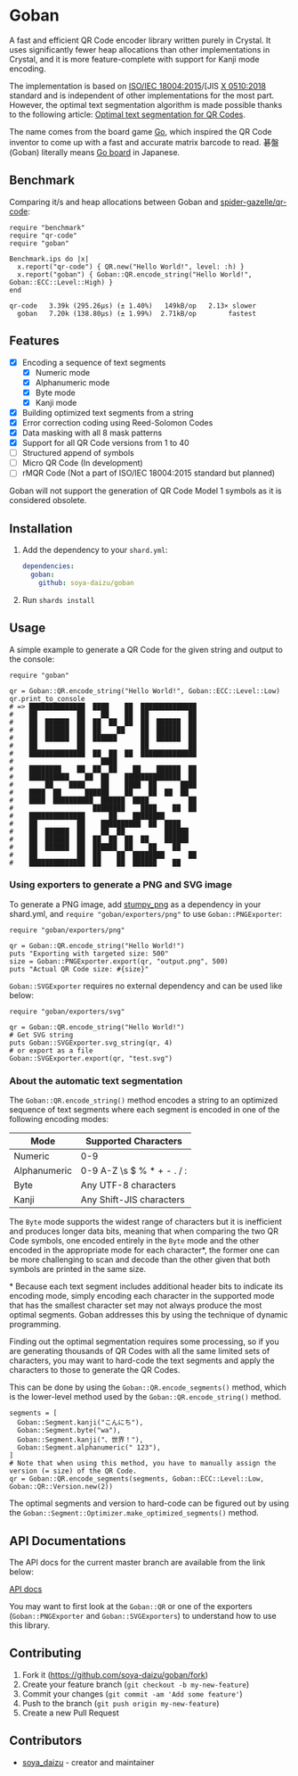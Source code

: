 # Goban

A fast and efficient QR Code encoder library written purely in Crystal. It uses significantly fewer heap allocations than other implementations in Crystal, and it is more feature-complete with support for Kanji mode encoding.

The implementation is based on [ISO/IEC 18004:2015](https://www.iso.org/standard/62021.html)/[JIS [X 0510:2018](https://webdesk.jsa.or.jp/books/W11M0090/index/?bunsyo_id=JIS+X+0510%3A2018) standard and is independent of other implementations for the most part. However, the optimal text segmentation algorithm is made possible thanks to the following article: [Optimal text segmentation for QR Codes](https://www.nayuki.io/page/optimal-text-segmentation-for-qr-codes).

The name comes from the board game [Go](<https://en.wikipedia.org/wiki/Go_(game)>), which inspired the QR Code inventor to come up with a fast and accurate matrix barcode to read. 碁盤(Goban) literally means [Go board](https://en.wikipedia.org/wiki/Go_equipment#Board) in Japanese.

## Benchmark

Comparing it/s and heap allocations between Goban and [spider-gazelle/qr-code](https://github.com/spider-gazelle/qr-code):

```crystal
require "benchmark"
require "qr-code"
require "goban"

Benchmark.ips do |x|
  x.report("qr-code") { QR.new("Hello World!", level: :h) }
  x.report("goban") { Goban::QR.encode_string("Hello World!", Goban::ECC::Level::High) }
end
```

```
qr-code   3.39k (295.26µs) (± 1.40%)   149kB/op   2.13× slower
  goban   7.20k (138.80µs) (± 1.99%)  2.71kB/op        fastest
```

## Features

- [x] Encoding a sequence of text segments
  - [x] Numeric mode
  - [x] Alphanumeric mode
  - [x] Byte mode
  - [x] Kanji mode
- [x] Building optimized text segments from a string
- [x] Error correction coding using Reed-Solomon Codes
- [x] Data masking with all 8 mask patterns
- [x] Support for all QR Code versions from 1 to 40
- [ ] Structured append of symbols
- [ ] Micro QR Code (In development)
- [ ] rMQR Code (Not a part of ISO/IEC 18004:2015 standard but planned)

Goban will not support the generation of QR Code Model 1 symbols as it is considered obsolete.

## Installation

1. Add the dependency to your `shard.yml`:

   ```yaml
   dependencies:
     goban:
       github: soya-daizu/goban
   ```

2. Run `shards install`

## Usage

A simple example to generate a QR Code for the given string and output to the console:

```crystal
require "goban"

qr = Goban::QR.encode_string("Hello World!", Goban::ECC::Level::Low)
qr.print_to_console
# => ██████████████  ████    ██  ██████████████
#    ██          ██    ██    ██  ██          ██
#    ██  ██████  ██  ██  ██  ██  ██  ██████  ██
#    ██  ██████  ██  ██    ██    ██  ██████  ██
#    ██  ██████  ██  ██████      ██  ██████  ██
#    ██          ██              ██          ██
#    ██████████████  ██  ██  ██  ██████████████
#                      ████
#    ████████    ██  ██  ██    ██    ██████  ██
#    ██████████    ██  ██    ██████████████  ██
#        ██    ████    ██    ████  ██      ████
#    ████  ██      ██████    ██    ██  ██  ██
#    ████  ██████████  ██████  ████          ██
#                    ████████    ████    ██  ██
#    ██████████████      ██    ████████
#    ██          ██    ██████████  ██  ████
#    ██  ██████  ██    ██  ██          ██████
#    ██  ██████  ██  ██  ██  ██  ██    ██████
#    ██  ██████  ██  ██████  ██    ██    ██
#    ██          ██  ██    ██  ████████      ██
#    ██████████████  ██    ██  ██████    ██
```

### Using exporters to generate a PNG and SVG image

To generate a PNG image, add [stumpy_png](https://github.com/stumpycr/stumpy_png) as a dependency in your shard.yml, and `require "goban/exporters/png"` to use `Goban::PNGExporter`:

```crystal
require "goban/exporters/png"

qr = Goban::QR.encode_string("Hello World!")
puts "Exporting with targeted size: 500"
size = Goban::PNGExporter.export(qr, "output.png", 500)
puts "Actual QR Code size: #{size}"
```

`Goban::SVGExporter` requires no external dependency and can be used like below:

```crystal
require "goban/exporters/svg"

qr = Goban::QR.encode_string("Hello World!")
# Get SVG string
puts Goban::SVGExporter.svg_string(qr, 4)
# or export as a file
Goban::SVGExporter.export(qr, "test.svg")
```

### About the automatic text segmentation

The `Goban::QR.encode_string()` method encodes a string to an optimized sequence of text segments where each segment is encoded in one of the following encoding modes:

| Mode | Supported Characters |
| --- | --- |
| Numeric | 0-9 |
| Alphanumeric | 0-9 A-Z \s $ % \* + - . / : |
| Byte | Any UTF-8 characters |
| Kanji | Any Shift-JIS characters |

The `Byte` mode supports the widest range of characters but it is inefficient and produces longer data bits, meaning that when comparing the two QR Code symbols, one encoded entirely in the `Byte` mode and the other encoded in the appropriate mode for each character\*, the former one can be more challenging to scan and decode than the other given that both symbols are printed in the same size.

\* Because each text segment includes additional header bits to indicate its encoding mode, simply encoding each character in the supported mode that has the smallest character set may not always produce the most optimal segments. Goban addresses this by using the technique of dynamic programming.

Finding out the optimal segmentation requires some processing, so if you are generating thousands of QR Codes with all the same limited sets of characters, you may want to hard-code the text segments and apply the characters to those to generate the QR Codes.

This can be done by using the `Goban::QR.encode_segments()` method, which is the lower-level method used by the `Goban::QR.encode_string()` method.

```crystal
segments = [
  Goban::Segment.kanji("こんにち"),
  Goban::Segment.byte("wa"),
  Goban::Segment.kanji("、世界！"),
  Goban::Segment.alphanumeric(" 123"),
]
# Note that when using this method, you have to manually assign the version (= size) of the QR Code.
qr = Goban::QR.encode_segments(segments, Goban::ECC::Level::Low, Goban::QR::Version.new(2))
```

The optimal segments and version to hard-code can be figured out by using the `Goban::Segment::Optimizer.make_optimized_segments()` method.

## API Documentations

The API docs for the current master branch are available from the link below:

[API docs](https://soya-daizu.github.io/goban/)

You may want to first look at the `Goban::QR` or one of the exporters (`Goban::PNGExporter` and `Goban::SVGExporters`) to understand how to use this library.

## Contributing

1. Fork it (<https://github.com/soya-daizu/goban/fork>)
2. Create your feature branch (`git checkout -b my-new-feature`)
3. Commit your changes (`git commit -am 'Add some feature'`)
4. Push to the branch (`git push origin my-new-feature`)
5. Create a new Pull Request

## Contributors

- [soya_daizu](https://github.com/soya-daizu) - creator and maintainer
